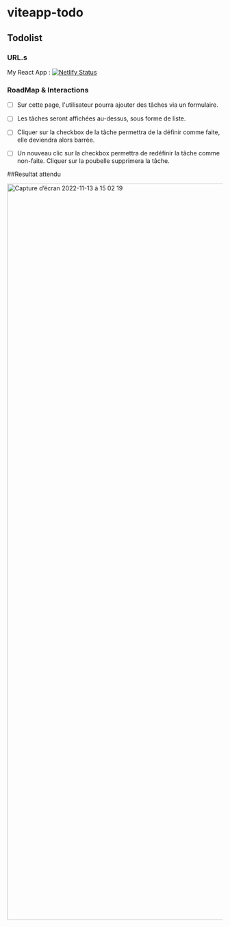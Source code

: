 # viteapp-todo

## Todolist

### URL.s

My React App : [![Netlify Status](https://api.netlify.com/api/v1/badges/442c11d2-e86f-4974-b2ac-c08e8b233569/deploy-status)](https://endearing-faloodeh-5641e5.netlify.app/)

### RoadMap & Interactions

- [ ]  Sur cette page, l'utilisateur pourra ajouter des tâches via un formulaire.

- [ ]  Les tâches seront affichées au-dessus, sous forme de liste. 

- [ ]  Cliquer sur la checkbox de la tâche permettra de la définir comme faite, elle deviendra alors barrée.

- [ ]  Un nouveau clic sur la checkbox permettra de redéfinir la tâche comme non-faite. Cliquer sur la poubelle supprimera la tâche.

##Resultat attendu

<img width="1721" alt="Capture d’écran 2022-11-13 à 15 02 19" src="https://user-images.githubusercontent.com/89101530/201525848-12d29492-8379-4921-a164-c79a34aced74.png">
